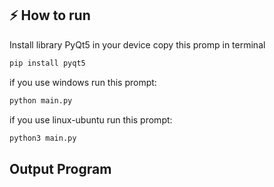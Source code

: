 ## ⚡ How to run

Install library PyQt5 in your device copy this promp in terminal

```md
pip install pyqt5
```

if you use windows run this prompt:

```md
python main.py
```

if you use linux-ubuntu run this prompt:
```md
python3 main.py
```


## Output Program
